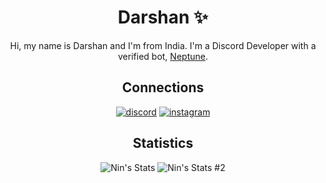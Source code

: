 <h1 align="center">Darshan ✨</h1>

<div align="center">
  
Hi, my name is Darshan and I'm from India. I'm a Discord Developer with a verified bot, [Neptune](https://top.gg/bot/826722489543295006).
</div>
  
  
<h2 align="center">Connections</h2>

<div align="center">
  
  [![discord](https://img.shields.io/badge/-%20Nin%231111-5865F2?style=for-the-badge&logo=discord&logoColor=white)](https://discord.com/users/838620835282812969)
  [![instagram](https://img.shields.io/badge/-not__ninn__-E1306C?style=for-the-badge&logo=instagram&logoColor=white)](https://instagram.com/not_ninn_)
</div>

<h2 align="center">Statistics</h2>

<div align="center">
  
  ![Nin's Stats](https://github-readme-stats.vercel.app/api?username=Ninn08&show_icons=true&theme=midnight-purple)
  ![Nin's Stats #2](https://github-readme-stats.vercel.app/api/top-langs/?username=Ninn08&layout=compact&theme=midnight-purple)
</div>

